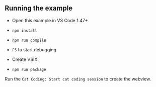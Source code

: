 ## Running the example

- Open this example in VS Code 1.47+
- `npm install`
- `npm run compile`
- `F5` to start debugging

- Create VSIX
- `npm run package`

Run the `Cat Coding: Start cat coding session` to create the webview.
